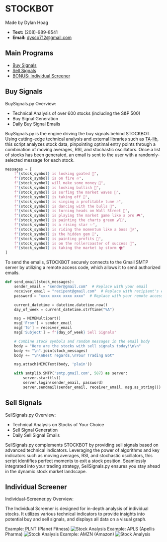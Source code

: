 # STOCKBOT

Made by Dylan Hoag
- **Text:** (208)-989-8541
- **Email:** dysco712@gmail.com

## Main Programs

- [Buy Signals](#buy-signals)
- [Sell Signals](#sell-signals)
- [BONUS: Individual Screener](#individual-screener)


## Buy Signals

BuySignals.py Overview:

- Technical Analysis of over 600 stocks (including the S&P 500)
- Buy Signal Generation
- Daily Buy Signal Emails

BuySignals.py is the engine driving the buy signals behind STOCKBOT. Using cutting-edge technical analysis and external libraries such as [TA-lib](https://ta-lib.org/), this script analyzes stock data, pinpointing optimal entry points through a combination of moving averages, RSI, and stochastic oscillators. Once a list of stocks has been generated, an email is sent to the user with a randomly-selected message for each stock.

```python
messages = [
    f"{stock_symbol} is looking goated 🐐",
    f"{stock_symbol} is on fire 🔥",
    f"{stock_symbol} will make some money 💸",
    f"{stock_symbol} is looking bullish 🐂",
    f"{stock_symbol} is surfing the market waves 🌊",
    f"{stock_symbol} is taking off 🚀",
    f"{stock_symbol} is singing a profitable tune 🎶",
    f"{stock_symbol} is dancing with the bulls 💃",
    f"{stock_symbol} is turning heads on Wall Street 👀",
    f"{stock_symbol} is playing the market game like a pro 🎮",
    f"{stock_symbol} is painting the charts green 🖌️💚",
    f"{stock_symbol} is a rising star ✨",
    f"{stock_symbol} is riding the momentum like a boss 🏄‍♂️",
    f"{stock_symbol} is the hidden gem 💎",
    f"{stock_symbol} is painting profits 🎨",
    f"{stock_symbol} is on the rollercoaster of success 🎢",
    f"{stock_symbol} is taking the market by storm 🌪️"
]
```

To send the emails, STOCKBOT securely connects to the Gmail SMTP server by utilizing a remote access code, which allows it to send authorized emails.

```python
def send_email(stock_messages):
    sender_email = "sender@gmail.com"  # Replace with your email
    receiver_email = "recipent@gmail.com"  # Replace with recipient's email
    password = "xxxx xxxx xxxx xxxx"  # Replace with your remote access code

    current_datetime = datetime.datetime.now()
    day_of_week = current_datetime.strftime("%A")

    msg = MIMEMultipart()
    msg['From'] = sender_email
    msg['To'] = receiver_email
    msg['Subject'] = f"{day_of_week} Sell Signals"

    # Combine stock symbols and random messages in the email body
    body = "Here are the stocks with sell signals today!\n\n"
    body += "\n".join(stock_messages)
    body += "\n\nBest regards,\nYour Trading Bot"

    msg.attach(MIMEText(body, 'plain'))

    with smtplib.SMTP('smtp.gmail.com', 587) as server:
        server.starttls()
        server.login(sender_email, password)
        server.sendmail(sender_email, receiver_email, msg.as_string())
```

## Sell Signals

SellSignals.py Overview:

- Technical Analysis on Stocks of Your Choice
- Sell Signal Generation
- Daily Sell Signal Emails

SellSignals.py complements STOCKBOT by providing sell signals based on advanced technical indicators. Leveraging the power of algorithms and key indicators such as moving averages, RSI, and stochastic oscillators, this script identifies perfect moments to exit a stock position. Seamlessly integrated into your trading strategy, SellSignals.py ensures you stay ahead in the dynamic stock market landscape.


## Individual Screener

Individual-Screener.py Overview:

The Individual Screener is designed for in-depth analysis of individual stocks. It utilizes various technical indicators to provide insights into potential buy and sell signals, and displays all data on a visual graph.

Example: PLNT (Planet Fitness)
![Stock Analysis](https://i.ibb.co/4WwdH2K/plnt.png)
Example: APLS (Apellis Pharma)
![Stock Analysis](https://i.ibb.co/KLPg18K/apls.png)
Example: AMZN (Amazon)
![Stock Analysis](https://i.ibb.co/nrDJKbL/amzn.png)



